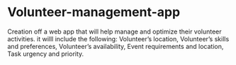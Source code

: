 # Volunteer-management-app
Creation off a web app that will help manage and optimize their volunteer activities. it willl include the following: Volunteer’s location, Volunteer’s skills and preferences, Volunteer’s availability, Event requirements and location, Task urgency and priority. 
